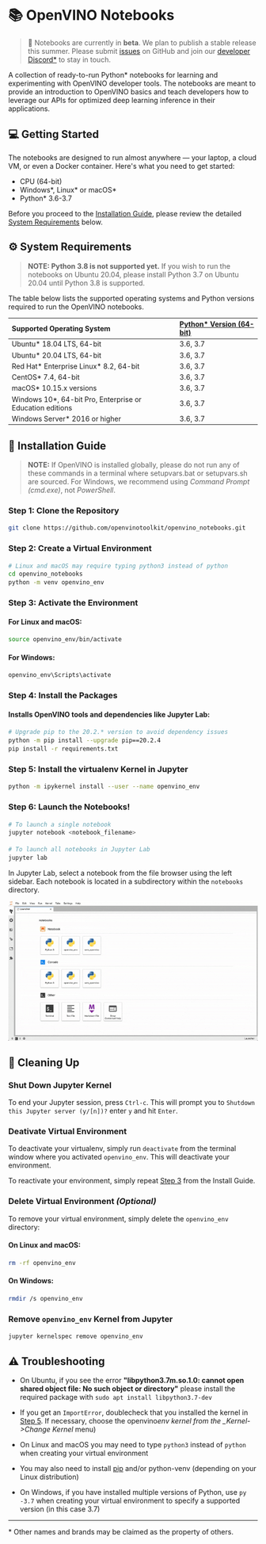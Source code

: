 # 📚 OpenVINO Notebooks

> 🚧 Notebooks are currently in **beta**. We plan to publish a stable release this summer. Please submit [issues](https://github.com/openvinotoolkit/openvino_notebooks/issues) on GitHub and join our [developer Discord\*](http://discord.gg/xJK7SEC54c) to stay in touch.

A collection of ready-to-run Python\* notebooks for learning and experimenting with OpenVINO developer tools. The notebooks are meant to provide an introduction to OpenVINO basics and teach developers how to leverage our APIs for optimized deep learning inference in their applications.

## 💻 Getting Started

The notebooks are designed to run almost anywhere &mdash; your laptop, a cloud VM, or even a Docker container. Here's what you need to get started:

- CPU (64-bit)
- Windows\*, Linux\* or macOS\*
- Python\* 3.6-3.7

Before you proceed to the [Installation Guide](#-installation-guide), please review the detailed [System Requirements](#%EF%B8%8F-system-requirements) below.

## ⚙️ System Requirements

> **NOTE: Python 3.8 is not supported yet.** If you wish to run the notebooks on Ubuntu 20.04, please install Python 3.7 on Ubuntu 20.04 until Python 3.8 is supported.

The table below lists the supported operating systems and Python versions required to run the OpenVINO notebooks.

| Supported Operating System                                 | [Python\* Version (64-bit)](https://www.python.org/) |
| :--------------------------------------------------------- | :--------------------------------------------------- |
| Ubuntu\* 18.04 LTS, 64-bit                                 | 3.6, 3.7                                             |
| Ubuntu\* 20.04 LTS, 64-bit                                 | 3.6, 3.7                                             |
| Red Hat* Enterprise Linux* 8.2, 64-bit                     | 3.6, 3.7                                             |
| CentOS\* 7.4, 64-bit                                       | 3.6, 3.7                                             |
| macOS\* 10.15.x versions                                   | 3.6, 3.7                                             |
| Windows 10\*, 64-bit Pro, Enterprise or Education editions | 3.6, 3.7                                             |
| Windows Server\* 2016 or higher                            | 3.6, 3.7                                             |

## 📝 Installation Guide

> **NOTE:** If OpenVINO is installed globally, please do not run any of these commands in a terminal where setupvars.bat or setupvars.sh are sourced. For Windows, we recommend using _Command Prompt (cmd.exe)_, not _PowerShell_.

### Step 1: Clone the Repository

```bash
git clone https://github.com/openvinotoolkit/openvino_notebooks.git
```

### Step 2: Create a Virtual Environment

```bash
# Linux and macOS may require typing python3 instead of python
cd openvino_notebooks
python -m venv openvino_env
```

### Step 3: Activate the Environment

#### For Linux and macOS:

```bash
source openvino_env/bin/activate
```

#### For Windows:

```bash
openvino_env\Scripts\activate
```

### Step 4: Install the Packages

#### Installs OpenVINO tools and dependencies like Jupyter Lab:

```bash
# Upgrade pip to the 20.2.* version to avoid dependency issues
python -m pip install --upgrade pip==20.2.4
pip install -r requirements.txt
```

### Step 5: Install the virtualenv Kernel in Jupyter

```bash
python -m ipykernel install --user --name openvino_env
```

### Step 6: Launch the Notebooks!

```bash
# To launch a single notebook
jupyter notebook <notebook_filename>

# To launch all notebooks in Jupyter Lab
jupyter lab
```

In Jupyter Lab, select a notebook from the file browser using the left sidebar. Each notebook is located in a subdirectory within the `notebooks` directory.

<img src="notebooks/jupyterlab.gif">

## 🧹 Cleaning Up

### Shut Down Jupyter Kernel

To end your Jupyter session, press `Ctrl-c`. This will prompt you to `Shutdown this Jupyter server (y/[n])?` enter `y` and hit `Enter`.

### Deativate Virtual Environment

To deactivate your virtualenv, simply run `deactivate` from the terminal window where you activated `openvino_env`. This will deactivate your environment.

To reactivate your environment, simply repeat [Step 3](#step-3-activate-the-environment) from the Install Guide.

### Delete Virtual Environment _(Optional)_

To remove your virtual environment, simply delete the `openvino_env` directory:

#### On Linux and macOS:

```bash
rm -rf openvino_env
```

#### On Windows:

```bash
rmdir /s openvino_env
```

### Remove `openvino_env` Kernel from Jupyter

```bash
jupyter kernelspec remove openvino_env
```

## ⚠️ Troubleshooting

- On Ubuntu, if you see the error **"libpython3.7m.so.1.0: cannot open shared object file: No such object or directory"** please install the required package with `sudo apt install libpython3.7-dev`

- If you get an `ImportError`, doublecheck that you installed the kernel in [Step 5](#step-5-install-the-virtualenv-kernel-in-jupyter). If necessary, choose the openvino*env kernel from the \_Kernel->Change Kernel* menu)

- On Linux and macOS you may need to type `python3` instead of `python` when creating your virtual environment

- You may also need to install [pip](https://pip.pypa.io/en/stable/installing/) and/or python-venv (depending on your Linux distribution)

- On Windows, if you have installed multiple versions of Python, use `py -3.7` when creating your virtual environment to specify a supported version (in this case 3.7)

---

\* Other names and brands may be claimed as the property of others.
